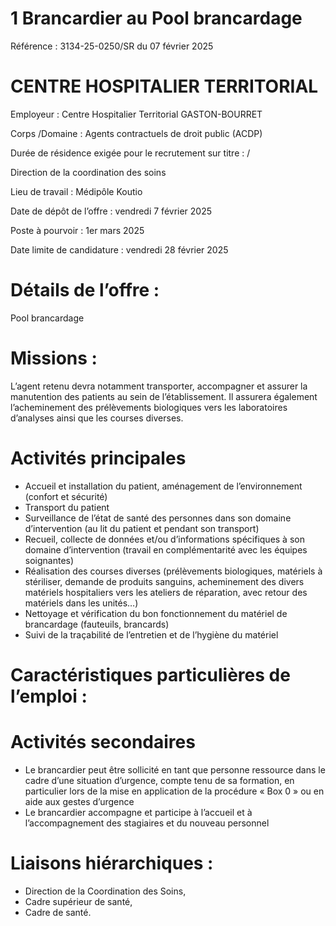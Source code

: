 # 1 Brancardier au Pool brancardage

Référence : 3134-25-0250/SR du 07 février 2025

# CENTRE HOSPITALIER TERRITORIAL

Employeur : Centre Hospitalier Territorial GASTON-BOURRET

Corps /Domaine : Agents contractuels de droit public (ACDP)

Durée de résidence exigée pour le recrutement sur titre : /

Direction de la coordination des soins

Lieu de travail : Médipôle Koutio

Date de dépôt de l’offre : vendredi 7 février 2025

Poste à pourvoir : 1er mars 2025

Date limite de candidature : vendredi 28 février 2025

# Détails de l’offre :

Pool brancardage

# Missions :

L’agent retenu devra notamment transporter, accompagner et assurer la manutention des patients au sein de l’établissement. Il assurera également l’acheminement des prélèvements biologiques vers les laboratoires d’analyses ainsi que les courses diverses.

# Activités principales

- Accueil et installation du patient, aménagement de l’environnement (confort et sécurité)
- Transport du patient
- Surveillance de l’état de santé des personnes dans son domaine d’intervention (au lit du patient et pendant son transport)
- Recueil, collecte de données et/ou d’informations spécifiques à son domaine d’intervention (travail en complémentarité avec les équipes soignantes)
- Réalisation des courses diverses (prélèvements biologiques, matériels à stériliser, demande de produits sanguins, acheminement des divers matériels hospitaliers vers les ateliers de réparation, avec retour des matériels dans les unités…)
- Nettoyage et vérification du bon fonctionnement du matériel de brancardage (fauteuils, brancards)
- Suivi de la traçabilité de l’entretien et de l’hygiène du matériel

# Caractéristiques particulières de l’emploi :

# Activités secondaires

- Le brancardier peut être sollicité en tant que personne ressource dans le cadre d’une situation d’urgence, compte tenu de sa formation, en particulier lors de la mise en application de la procédure « Box 0 » ou en aide aux gestes d’urgence
- Le brancardier accompagne et participe à l’accueil et à l’accompagnement des stagiaires et du nouveau personnel

# Liaisons hiérarchiques :

- Direction de la Coordination des Soins,
- Cadre supérieur de santé,
- Cadre de santé.